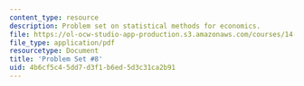 ```yaml
---
content_type: resource
description: Problem set on statistical methods for economics.
file: https://ol-ocw-studio-app-production.s3.amazonaws.com/courses/14-30-introduction-to-statistical-methods-in-economics-spring-2009/4b6cf5c45dd7d3f1b6ed5d3c31ca2b91_MIT14_30s09_pset08.pdf
file_type: application/pdf
resourcetype: Document
title: 'Problem Set #8'
uid: 4b6cf5c4-5dd7-d3f1-b6ed-5d3c31ca2b91
---
```

